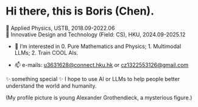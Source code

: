 # Hi there, this is Boris (Chen).
👋 $\text{Applied Physics, USTB, 2018.09-2022.06}$  
👋 $\text{Innovative Design and Technology (Field: CS), HKU, 2024.09-2025.12}$

- 👀 $\text{I’m interested in 0. Pure Mathematics and Physics; 1. Multimodal LLMs; 2. Train COOL AIs.}$


- 📫 e-mails: u3631628@connect.hku.hk or cz1322553126@gmail.com

✨ something special ✨ I hope to use AI or LLMs to help people better understand the world and humanity.

(My profile picture is young Alexander Grothendieck, a mysterious figure.)
<!---
Boris-Jobs/Boris-Jobs is a ✨ special ✨ repository because its `README.md` (this file) appears on your GitHub profile.
You can click the Preview link to take a look at your changes.
--->




